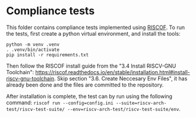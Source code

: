 # Compliance tests

This folder contains compliance tests implemented using
[RISCOF](https://github.com/riscv-software-src/riscof). To run the tests,
first create a python virtual environment, and install the tools:

```
python -m venv .venv
. .venv/bin/activate
pip install -r requirements.txt
```

Then follow the RISCOF install guide from the "3.4 Install RISCV-GNU Toolchain":
https://riscof.readthedocs.io/en/stable/installation.html#install-riscv-gnu-toolchain.
Skip section "3.6. Create Neccesary Env Files", it has already been done and
the files are committed to the repository.

After installation is complete, the test can by run using the following command:
`riscof run --config=config.ini --suite=riscv-arch-test/riscv-test-suite/ --env=riscv-arch-test/riscv-test-suite/env`.
